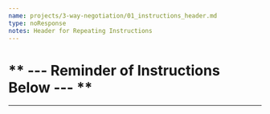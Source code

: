 ```yaml
---
name: projects/3-way-negotiation/01_instructions_header.md
type: noResponse
notes: Header for Repeating Instructions
---
```


# ** --- Reminder of Instructions Below --- **

---
